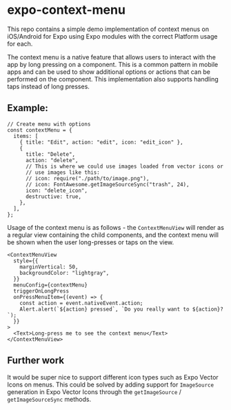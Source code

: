# expo-context-menu

This repo contains a simple demo implementation of context menus on iOS/Android for Expo using Expo modules with the correct Platform usage for each.

The context menu is a native feature that allows users to interact with the app by long pressing on a component. This is a common pattern in mobile apps and can be used to show additional options or actions that can be performed on the component. This implementation also supports handling taps instead of long presses.

## Example:

```tsx
// Create menu with options
const contextMenu = {
  items: [
    { title: "Edit", action: "edit", icon: "edit_icon" },
    {
      title: "Delete",
      action: "delete",
      // This is where we could use images loaded from vector icons or
      // use images like this:
      // icon: require("./path/to/image.png"),
      // icon: FontAwesome.getImageSourceSync("trash", 24),
      icon: "delete_icon",
      destructive: true,
    },
  ],
};
```

Usage of the context menu is as follows - the `ContextMenuView` will render as a regular view containing the child components, and the context menu will be shown when the user long-presses or taps on the view.

```tsx
<ContextMenuView
  style={{
    marginVertical: 50,
    backgroundColor: "lightgray",
  }}
  menuConfig={contextMenu}
  triggerOnLongPress
  onPressMenuItem={(event) => {
    const action = event.nativeEvent.action;
    Alert.alert(`${action} pressed`, `Do you really want to ${action}?`);
  }}
>
  <Text>Long-press me to see the context menu</Text>
</ContextMenuView>
```

## Further work

It would be super nice to support different icon types such as Expo Vector Icons on menus. This could be solved by adding support for `ImageSource` generation in Expo Vector Icons through the `getImageSource` / `getImageSourceSync` methods.
